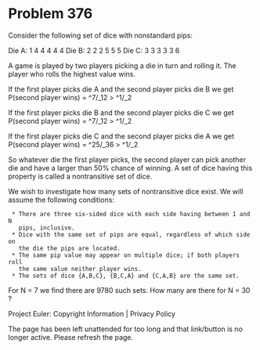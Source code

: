 #   Problem 376

   Consider the following set of dice with nonstandard pips:

   Die A: 1 4 4 4 4 4
   Die B: 2 2 2 5 5 5
   Die C: 3 3 3 3 3 6

   A game is played by two players picking a die in turn and rolling it. The
   player who rolls the highest value wins.

   If the first player picks die A and the second player picks die B we get
   P(second player wins) = ^7/_12 > ^1/_2

   If the first player picks die B and the second player picks die C we get
   P(second player wins) = ^7/_12 > ^1/_2

   If the first player picks die C and the second player picks die A we get
   P(second player wins) = ^25/_36 > ^1/_2

   So whatever die the first player picks, the second player can pick another
   die and have a larger than 50% chance of winning.
   A set of dice having this property is called a nontransitive set of dice.

   We wish to investigate how many sets of nontransitive dice exist. We will
   assume the following conditions:

     * There are three six-sided dice with each side having between 1 and N
       pips, inclusive.
     * Dice with the same set of pips are equal, regardless of which side on
       the die the pips are located.
     * The same pip value may appear on multiple dice; if both players roll
       the same value neither player wins.
     * The sets of dice {A,B,C}, {B,C,A} and {C,A,B} are the same set.

   For N = 7 we find there are 9780 such sets.
   How many are there for N = 30 ?

   Project Euler: Copyright Information | Privacy Policy

   The page has been left unattended for too long and that link/button is no
   longer active. Please refresh the page.
